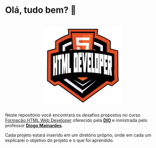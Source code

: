 # Olá, tudo bem? 🙋

<h1 align="center">
    <img alt="Logo HTML Developer" title="#HTMLDeveloper" src="./HTML_developer_logo.webp" width="250px" />
</h1>

Neste repositório você encontrará os desafios propostos no curso <u>Formação HTML Web Developer</u> oferecido pela [**DIO**](https://www.dio.me/) e ministrada pelo professor [**Diogo Mainardes**](https://www.linkedin.com/in/diogomainardes/).

Cada projeto estará inserido em um diretório próprio, onde em cada um explicarei o objetivo do projeto e o que foi aprendido.


